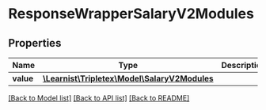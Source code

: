 # ResponseWrapperSalaryV2Modules

## Properties
Name | Type | Description | Notes
------------ | ------------- | ------------- | -------------
**value** | [**\Learnist\Tripletex\Model\SalaryV2Modules**](SalaryV2Modules.md) |  | [optional] 

[[Back to Model list]](../../README.md#documentation-for-models) [[Back to API list]](../../README.md#documentation-for-api-endpoints) [[Back to README]](../../README.md)

